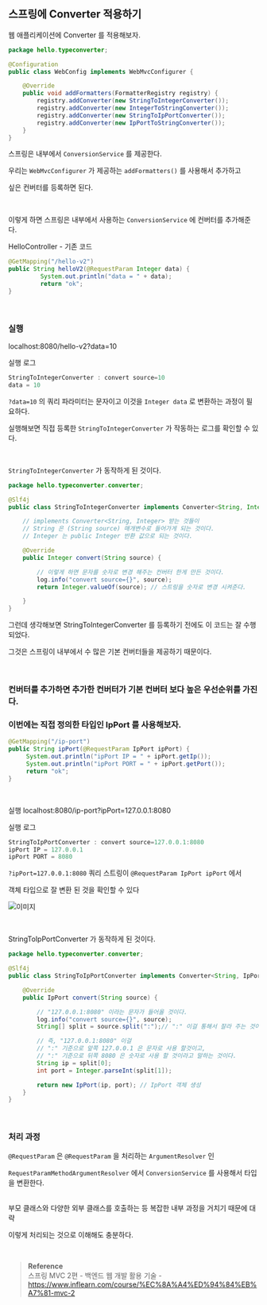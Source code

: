## 스프링에 Converter 적용하기

웹 애플리케이션에 Converter 를 적용해보자.

```java
package hello.typeconverter;

@Configuration
public class WebConfig implements WebMvcConfigurer {

    @Override
    public void addFormatters(FormatterRegistry registry) {
        registry.addConverter(new StringToIntegerConverter());
        registry.addConverter(new IntegerToStringConverter());
        registry.addConverter(new StringToIpPortConverter());
        registry.addConverter(new IpPortToStringConverter());
    }
}
```

스프링은 내부에서 `ConversionService` 를 제공한다. 

우리는 `WebMvcConfigurer` 가 제공하는 `addFormatters()` 를 사용해서 추가하고 

싶은 컨버터를 등록하면 된다. 

<br/>

이렇게 하면 스프링은 내부에서 사용하는 `ConversionService` 에 컨버터를 추가해준다.

HelloController - 기존 코드

```java
@GetMapping("/hello-v2")
public String helloV2(@RequestParam Integer data) {
		 System.out.println("data = " + data);
		 return "ok";
}
```

<br/>

### 실행

localhost:8080/hello-v2?data=10

실행 로그

```java
StringToIntegerConverter : convert source=10
data = 10
```

`?data=10` 의 쿼리 파라미터는 문자이고 이것을 `Integer data` 로 변환하는 과정이 필요하다.

실행해보면 직접 등록한 `StringToIntegerConverter` 가 작동하는 로그를 확인할 수 있다.

<br/>

`StringToIntegerConverter` 가 동작하게 된 것이다.

```java
package hello.typeconverter.converter;

@Slf4j
public class StringToIntegerConverter implements Converter<String, Integer> {

    // implements Converter<String, Integer> 받는 것들이
    // String 은 (String source) 매개변수로 들어가게 되는 것이다.
    // Integer 는 public Integer 반환 값으로 되는 것이다.

    @Override
    public Integer convert(String source) {

        // 이렇게 하면 문자를 숫자로 변경 해주는 컨버터 한게 만든 것이다.
        log.info("convert source={}", source);
        return Integer.valueOf(source); // 스트링을 숫자로 변경 시켜준다.

    }
}
```

그런데 생각해보면 StringToIntegerConverter 를 등록하기 전에도 이 코드는 잘 수행되었다. 

그것은 스프링이 내부에서 수 많은 기본 컨버터들을 제공하기 때문이다. 

<br/>

### 컨버터를 추가하면 추가한 컨버터가 기본 컨버터 보다 높은 우선순위를 가진다.

### 이번에는 직접 정의한 타입인 IpPort 를 사용해보자.

```java
@GetMapping("/ip-port")
public String ipPort(@RequestParam IpPort ipPort) {
     System.out.println("ipPort IP = " + ipPort.getIp());
     System.out.println("ipPort PORT = " + ipPort.getPort());
     return "ok";
}
```

<br/>

실행
localhost:8080/ip-port?ipPort=127.0.0.1:8080

실행 로그

```java
StringToIpPortConverter : convert source=127.0.0.1:8080
ipPort IP = 127.0.0.1
ipPort PORT = 8080
```

`?ipPort=127.0.0.1:8080` 쿼리 스트링이 `@RequestParam IpPort ipPort` 에서 

객체 타입으로 잘 변환 된 것을 확인할 수 있다

![이미지](/programming/img/나71.PNG)

<br/>

StringToIpPortConverter 가 동작하게 된 것이다.

```java
package hello.typeconverter.converter;

@Slf4j
public class StringToIpPortConverter implements Converter<String, IpPort> {

    @Override
    public IpPort convert(String source) {

        // "127.0.0.1:8080" 이라는 문자가 들어올 것이다.
        log.info("convert source={}", source);
        String[] split = source.split(":");// ":" 이걸 통해서 잘라 주는 것이다.

        // 즉, "127.0.0.1:8080" 이걸
        // ":" 기준으로 앞쪽 127.0.0.1 은 문자로 사용 할것이고,
        // ":" 기준으로 뒤쪽 8080 은 숫자로 사용 할 것이라고 말하는 것이다.
        String ip = split[0];
        int port = Integer.parseInt(split[1]);

        return new IpPort(ip, port); // IpPort 객체 생성
    }
}
```

<br/>

### 처리 과정

`@RequestParam` 은 `@RequestParam` 을 처리하는 `ArgumentResolver` 인

`RequestParamMethodArgumentResolver` 에서 `ConversionService` 를 사용해서 타입을 변환한다. 

<br/>부모 클래스와 다양한 외부 클래스를 호출하는 등 복잡한 내부 과정을 거치기 때문에 대략 

이렇게 처리되는 것으로 이해해도 충분하다.

<br/>

>**Reference** <br/>스프링 MVC 2편 - 백엔드 웹 개발 활용 기술 - https://www.inflearn.com/course/%EC%8A%A4%ED%94%84%EB%A7%81-mvc-2